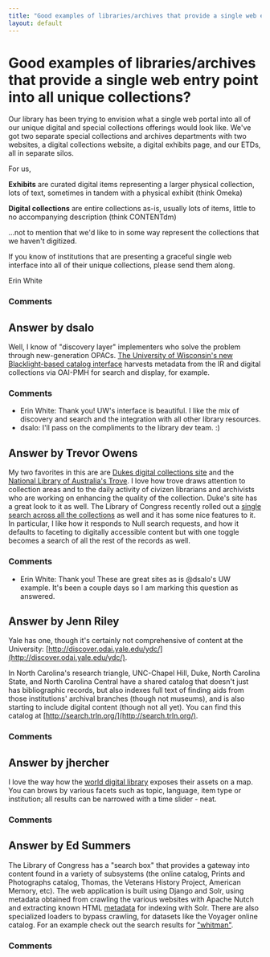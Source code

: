 ```yaml
---
title: "Good examples of libraries/archives that provide a single web entry point into all unique collections?"
layout: default
---
```

Good examples of libraries/archives that provide a single web entry point into all unique collections?
=====================
Our library has been trying to envision what a single web portal into
all of our unique digital and special collections offerings would look
like. We've got two separate special collections and archives
departments with two websites, a digital collections website, a digital
exhibits page, and our ETDs, all in separate silos.

For us,

**Exhibits** are curated digital items representing a larger physical
collection, lots of text, sometimes in tandem with a physical exhibit
(think Omeka)

**Digital collections** are entire collections as-is, usually lots of
items, little to no accompanying description (think CONTENTdm)

...not to mention that we'd like to in some way represent the
collections that we haven't digitized.

If you know of institutions that are presenting a graceful single web
interface into all of their unique collections, please send them along.

Erin White

### Comments ###


Answer by dsalo
----------------
Well, I know of "discovery layer" implementers who solve the problem
through new-generation OPACs. [The University of Wisconsin's new
Blacklight-based catalog
interface](http://search.library.wisconsin.edu/) harvests metadata from
the IR and digital collections via OAI-PMH for search and display, for
example.

### Comments ###
* Erin White: Thank you! UW's interface is beautiful. I like the mix of discovery and
search and the integration with all other library resources.
* dsalo: I'll pass on the compliments to the library dev team. :)

Answer by Trevor Owens
----------------
My two favorites in this are are [Dukes digital collections
site](http://library.duke.edu/digitalcollections) and the [National
Library of Australia's Trove](http://trove.nla.gov.au/). I love how
trove draws attention to collection areas and to the daily activity of
civizen librarians and archivists who are working on enhancing the
quality of the collection. Duke's site has a great look to it as well.
The Library of Congress recently rolled out a [single search across all
the collections](http://www.loc.gov/search/?q=&fa=digitized%3atrue) as
well and it has some nice features to it. In particular, I like how it
responds to Null search requests, and how it defaults to faceting to
digitally accessible content but with one toggle becomes a search of all
the rest of the records as well.

### Comments ###
* Erin White: Thank you! These are great sites as is @dsalo's UW example. It's been a
couple days so I am marking this question as answered.

Answer by Jenn Riley
----------------
Yale has one, though it's certainly not comprehensive of content at the
University:
[http://discover.odai.yale.edu/ydc/](http://discover.odai.yale.edu/ydc/).

In North Carolina's research triangle, UNC-Chapel Hill, Duke, North
Carolina State, and North Carolina Central have a shared catalog that
doesn't just has bibliographic records, but also indexes full text of
finding aids from those institutions' archival branches (though not
museums), and is also starting to include digital content (though not
all yet). You can find this catalog at
[http://search.trln.org/](http://search.trln.org/).

### Comments ###

Answer by jhercher
----------------
I love the way how the [world digital library](http://www.wdl.org/)
exposes their assets on a map. You can brows by various facets such as
topic, language, item type or institution; all results can be narrowed
with a time slider - neat.

### Comments ###

Answer by Ed Summers
----------------
The Library of Congress has a "search box" that provides a gateway into
content found in a variety of subsystems (the online catalog, Prints and
Photographs catalog, Thomas, the Veterans History Project, American
Memory, etc). The web application is built using Django and Solr, using
metadata obtained from crawling the various websites with Apache Nutch
and extracting known HTML
[metadata](http://www.loc.gov/standards/mdc/docs/html-metatags.pdf) for
indexing with Solr. There are also specialized loaders to bypass
crawling, for datasets like the Voyager online catalog. For an example
check out the search results for
["whitman"](http://www.loc.gov/search/?q=whitman&fa=digitized%3Atrue).

### Comments ###

